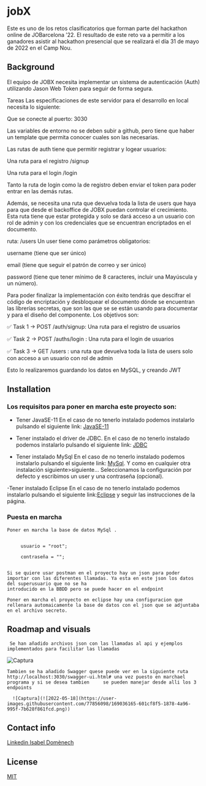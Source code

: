 # jobX
Este es uno de los retos clasificatorios que forman parte del hackathon online de JOBarcelona ’22. El resultado de este reto va a permitir a los ganadores asistir
al hackathon presencial que se realizará el día 31 de mayo de 2022 en el Camp Nou.
## Background

El equipo de JOBX necesita implementar un sistema de autenticación (Auth) utilizando Jason Web Token para seguir de forma segura.

Tareas
Las especificaciones de este servidor para el desarrollo en local necesita lo siguiente:

Que se conecte al puerto: 3030

Las variables de entorno no se deben subir a github, pero tiene que haber un template que permita conocer cuales son las necesarias.

Las rutas de auth tiene que permitir registrar y logear usuarios:

Una ruta para el registro /signup

Una ruta para el login /login

Tanto la ruta de login como la de registro deben enviar el token para poder entrar en las demás rutas.

Además, se necesita una ruta que devuelva toda la lista de users que haya para que desde el backoffice de JOBX puedan controlar el crecimiento. 
Esta ruta tiene que estar protegida y solo se dará acceso a un usuario con rol de admin y con los credenciales que se encuentran encriptados en el documento.

ruta: /users
Un user tiene como parámetros obligatorios:

username (tiene que ser único)

email (tiene que seguir el patrón de correo y ser único)

password (tiene que tener mínimo de 8 caracteres, incluir una Mayúscula y un número).

Para poder finalizar la implementación con éxito tendrás que descifrar el código de encriptación y desbloquear el documento dónde se encuentran las librerías secretas, que son las que se se están usando para documentar y para el diseño del componente.
Los objetivos son:

✅ Task 1 → POST /auth/signup: Una ruta para el registro de usuarios

✅ Task 2 → POST /auths/login : Una ruta para el login de usuarios

✅ Task 3 → GET /users :  una ruta que devuelva toda la lista de users  solo con acceso a un usuario con rol de admin


Esto lo realizaremos guardando los datos en MySQL, y creando  JWT 

## Installation

### Los requisitos para poner en marcha este proyecto son:

  - Tener JavaSE-11  En el caso de no tenerlo instalado podemos instalarlo pulsando el siguiente link: [JavaSE-11](https://www.oracle.com/java/technologies/javase/jdk11-archive-downloads.html)

  - Tener instalado el driver de JDBC. En el caso de no tenerlo instalado podemos instalarlo pulsando el siguiente link: [JDBC](https://docs.microsoft.com/en-us/sql/connect/jdbc/download-microsoft-jdbc-driver-for-sql-server?view=sql-server-ver15)

  - Tener instalado MySql En el caso de no tenerlo instalado podemos instalarlo pulsando el siguiente link: [MySql](https://dev.mysql.com/). Y como en cualquier otra instalación siguiente>siguiente… Seleccionamos la configuración por defecto y escribimos un user y una contraseña (opcional).
  
  -Tener instalado Eclipse En el caso de no tenerlo instalado podemos instalarlo pulsando el siguiente link:[Eclipse](https://www.eclipse.org/downloads/) y seguir las instrucciones de la página.

 ### Puesta en marcha
  
    Poner en marcha la base de datos MySql .
    
      
         usuario = "root";

         contraseña = "";
         

    Si se quiere usar postman en el proyecto hay un json para poder importar con las diferentes llamadas. Ya esta en este json los datos del superusuario que no se ha 
    introducido en la BBDD pero se puede hacer en el endpoint
  
    Poner en marcha el proyecto en eclipse hay una configuracion que rellenara automaicamente la base de datos con el json que se adjuntaba en el archivo secreto.
      
        
  ## Roadmap and visuals
  
     Se han añadido archivos json con las llamadas al api y ejemplos implementados para facilitar las llamadas
     
     
   ![Captura](![2022-05-18](https://user-images.githubusercontent.com/77856098/169035615-71b52694-395e-47a1-a12d-ddd61bbf1320.png))

    
    Tambien se ha añadido Swagger quese puede ver en la siguiente ruta http://localhost:3030/swagger-ui.html# una vez puesto en marchael programa y si se desea tambien     se pueden manejar desde alli los 3 endpoints
    
      ![Captura](![2022-05-18](https://user-images.githubusercontent.com/77856098/169036165-601cf8f5-1878-4a96-995f-7b628f861fcd.png))
      
  ## Contact info
  
  [Linkedin Isabel Domènech](https://www.linkedin.com/in/isabel-domenech-de-mena-157103124/)
  
  ## License 

  [MIT](https://opensource.org/licenses/MIT)
  
